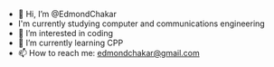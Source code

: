 - 👋 Hi, I’m @EdmondChakar
- I'm currently studying computer and communications engineering
- 👀 I’m interested in coding
- 🌱 I’m currently learning CPP
- 📫 How to reach me: edmondchakar@gmail.com

<!---
EdmondChakar/EdmondChakar is a ✨ special ✨ repository because its `README.md` (this file) appears on your GitHub profile.
You can click the Preview link to take a look at your changes.
--->
